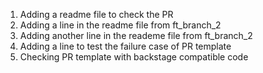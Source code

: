 1. Adding a readme file to check the PR
2. Adding a line in the readme file from ft_branch_2 
3. Adding another line in the reademe file from ft_branch_2
4. Adding a line to test the failure case of PR template
5. Checking PR template with backstage compatible code
